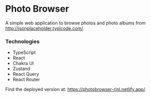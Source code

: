 # Photo Browser

A simple web application to browse photos and photo albums from http://jsonplaceholder.typicode.com/.

### Technologies

- TypeScript
- React
- Chakra UI
- Zustand
- React Query
- React Router

Find the deployed version at: https://photobrowser-rjnl.netlify.app/.
